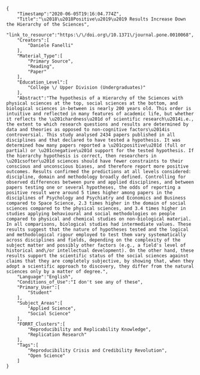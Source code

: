 
    {
        "Timestamp":"2020-06-05T19:16:04.774Z",
        "Title":"\u2018\u2018Positive\u2019\u2019 Results Increase Down the Hierarchy of the Sciences",
        "link_to_resource":"https:\/\/doi.org\/10.1371\/journal.pone.0010068",
        "Creators":[
            "Daniele Fanelli"
        ],
        "Material_Type":[
            "Primary Source",
            "Reading",
            "Paper"
        ],
        "Education_Level":[
            "College \/ Upper Division (Undergraduates)"
        ],
        "Abstract":"The hypothesis of a Hierarchy of the Sciences with physical sciences at the top, social sciences at the bottom, and biological sciences in-between is nearly 200 years old. This order is intuitive and reflected in many features of academic life, but whether it reflects the \u201chardness\u201d of scientific research\u2014i.e., the extent to which research questions and results are determined by data and theories as opposed to non-cognitive factors\u2014is controversial. This study analysed 2434 papers published in all disciplines and that declared to have tested a hypothesis. It was determined how many papers reported a \u201cpositive\u201d (full or partial) or \u201cnegative\u201d support for the tested hypothesis. If the hierarchy hypothesis is correct, then researchers in \u201csofter\u201d sciences should have fewer constraints to their conscious and unconscious biases, and therefore report more positive outcomes. Results confirmed the predictions at all levels considered: discipline, domain and methodology broadly defined. Controlling for observed differences between pure and applied disciplines, and between papers testing one or several hypotheses, the odds of reporting a positive result were around 5 times higher among papers in the disciplines of Psychology and Psychiatry and Economics and Business compared to Space Science, 2.3 times higher in the domain of social sciences compared to the physical sciences, and 3.4 times higher in studies applying behavioural and social methodologies on people compared to physical and chemical studies on non-biological material. In all comparisons, biological studies had intermediate values. These results suggest that the nature of hypotheses tested and the logical and methodological rigour employed to test them vary systematically across disciplines and fields, depending on the complexity of the subject matter and possibly other factors (e.g., a field's level of historical and\/or intellectual development). On the other hand, these results support the scientific status of the social sciences against claims that they are completely subjective, by showing that, when they adopt a scientific approach to discovery, they differ from the natural sciences only by a matter of degree.",
        "Language":"English",
        "Conditions_of_Use":"I don't see any of these",
        "Primary_User":[
            "Student"
        ],
        "Subject_Areas":[
            "Applied Science",
            "Social Science"
        ],
        "FORRT_Clusters":[
            "Reproducibility and Replicability Knowledge",
            "Replication Research"
        ],
        "Tags":[
            "Reproducibility Crisis and Credibility Revolution",
            "Open Science"
        ]
    }
